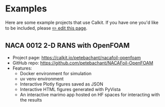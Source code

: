 # Examples

Here are some example projects that use Calkit.
If you have one you'd like to be included, please
[✏️ edit this page](https://github.com/calkit/calkit/edit/main/docs/examples.md).

## NACA 0012 2-D RANS with OpenFOAM

- Project page: https://calkit.io/petebachant/nacafoil-openfoam
- GitHub repo: https://github.com/petebachant/NACAFoil-OpenFOAM
- Features:
  - Docker environment for simulation
  - uv venv environment
  - Interactive Plotly figures saved as JSON
  - Interactive HTML figures generated with PyVista
  - An interactive marimo app hosted on HF spaces for interacting with the
    results
